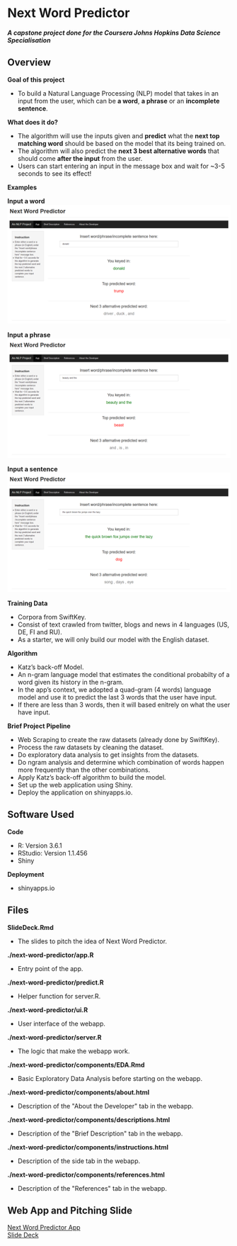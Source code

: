 # Next Word Predictor

**_A capstone project done for the Coursera Johns Hopkins Data Science Specialisation_**
  
## Overview
**Goal of this project**   
- To build a Natural Language Processing (NLP) model that takes in an input from the user, which can be **a word**, **a phrase** or an **incomplete sentence**.  
  
**What does it do?**
- The algorithm will use the inputs given and **predict** what the **next top matching word** should be based on the model that its being trained on.   
- The algorithm will also predict the **next 3 best alternative words** that should come **after the input** from the user.   
- Users can start entering an input in the message box and wait for ~3-5 seconds to see its effect!  

**Examples**  
  
**Input a word**  
![Input a word](./testImages/word.png)   
  
**Input a phrase**  
![Input a phrase](./testImages/phrase.png)   
  
**Input a sentence**  
![Input a word](./testImages/sentence.png)   
  
  
**Training Data**    
- Corpora from SwiftKey.  
- Consist of text crawled from twitter, blogs and news in 4 languages (US, DE, FI and RU).  
- As a starter, we will only build our model with the English dataset.   
   
**Algorithm**   
- Katz’s back-off Model.  
- An n-gram language model that estimates the conditional probabilty of a word given its history in the n-gram.  
- In the app’s context, we adopted a quad-gram (4 words) language model and use it to predict the last 3 words that the user have input.   
- If there are less than 3 words, then it will based enitrely on what the user have input.   
    
**Brief Project Pipeline**   
- Web Scraping to create the raw datasets (already done by SwiftKey).   
- Process the raw datasets by cleaning the dataset.   
- Do exploratory data analysis to get insights from the datasets.   
- Do ngram analysis and determine which combination of words happen more frequently than the other combinations.   
- Apply Katz’s back-off algorithm to build the model.   
- Set up the web application using Shiny.  
- Deploy the application on shinyapps.io.   

## Software Used
**Code**  
- R: Version 3.6.1  
- RStudio: Version 1.1.456   
- Shiny  

**Deployment**  
- shinyapps.io  

## Files
**SlideDeck.Rmd**   
- The slides to pitch the idea of Next Word Predictor.  

**./next-word-predictor/app.R**   
- Entry point of the app.  

**./next-word-predictor/predict.R**  
- Helper function for server.R.  

**./next-word-predictor/ui.R**  
- User interface of the webapp.  

**./next-word-predictor/server.R**  
- The logic that make the webapp work.  

**./next-word-predictor/components/EDA.Rmd**  
- Basic Exploratory Data Analysis before starting on the webapp.  

**./next-word-predictor/components/about.html**  
- Description of the "About the Developer" tab in the webapp.  

**./next-word-predictor/components/descriptions.html**  
- Description of the "Brief Description" tab in the webapp.  

**./next-word-predictor/components/instructions.html**  
- Description of the side tab in the webapp.  

**./next-word-predictor/components/references.html**  
- Description of the "References" tab in the webapp.  

## Web App and Pitching Slide
[Next Word Predictor App](https://thatnicneo.shinyapps.io/next-word-predictor/)  
[Slide Deck](https://rpubs.com/thatnicneo/NextWordPredictor)
